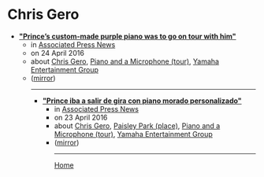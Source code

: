# Chris Gero

 - [**"Prince’s custom-made purple piano was to go on tour with him"**](https://apnews.com/article/4c8a40da6f114d688b414ab7305b9e8f)<ul><li>in [Associated Press News](https://apnews.com/)</li><li>on 24 April 2016</li><li>about [Chris Gero](../../topics/chris-gero/index.md), [Piano and a Microphone (tour)](../../topics/tour/piano-and-a-microphone/index.md), [Yamaha Entertainment Group](../../topics/yamaha-entertainment-group/index.md)</li><li>([mirror](https://web.archive.org/web/*/https://apnews.com/article/4c8a40da6f114d688b414ab7305b9e8f))</li><ul>

----

 - [**"Prince iba a salir de gira con piano morado personalizado"**](https://apnews.com/article/archive-1f4284758f1c4fac9244e5ccdbadfadb)<ul><li>in [Associated Press News](https://apnews.com/)</li><li>on 23 April 2016</li><li>about [Chris Gero](../../topics/chris-gero/index.md), [Paisley Park (place)](../../topics/place/paisley-park/index.md), [Piano and a Microphone (tour)](../../topics/tour/piano-and-a-microphone/index.md), [Yamaha Entertainment Group](../../topics/yamaha-entertainment-group/index.md)</li><li>([mirror](https://web.archive.org/web/*/https://apnews.com/article/archive-1f4284758f1c4fac9244e5ccdbadfadb))</li><ul>

----

[Home](../index.md)
